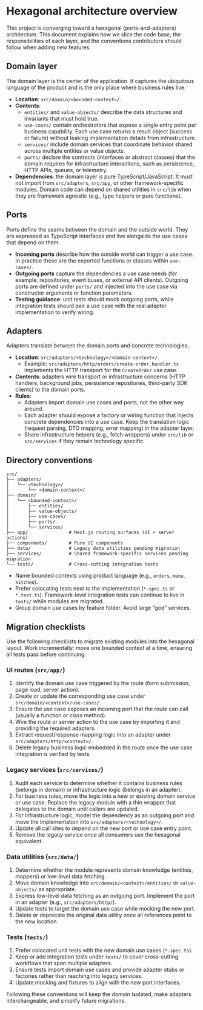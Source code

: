 # Hexagonal architecture overview

This project is converging toward a hexagonal (ports-and-adapters) architecture. This document explains how we slice the
code base, the responsibilities of each layer, and the conventions contributors should follow when adding new features.

## Domain layer

The domain layer is the center of the application. It captures the ubiquitous language of the product and is the only
place where business rules live.

- **Location**: `src/domain/<bounded-context>/`.
- **Contents**:
  - `entities/` and `value-objects/` describe the data structures and invariants that must hold true.
  - `use-cases/` contain orchestrators that expose a single entry point per business capability. Each use case returns a
    result object (success or failure) without leaking implementation details from infrastructure.
  - `services/` include domain services that coordinate behavior shared across multiple entities or value objects.
  - `ports/` declare the contracts (interfaces or abstract classes) that the domain requires for infrastructure
    interactions, such as persistence, HTTP APIs, queues, or telemetry.
- **Dependencies**: the domain layer is pure TypeScript/JavaScript. It must not import from `src/adapters`, `src/app`, or
  other framework-specific modules. Domain code can depend on shared utilities in `src/lib` when they are framework
  agnostic (e.g., type helpers or pure functions).

## Ports

Ports define the seams between the domain and the outside world. They are expressed as TypeScript interfaces and live
alongside the use cases that depend on them.

- **Incoming ports** describe how the outside world can trigger a use case. In practice these are the exported functions
  or classes within `use-cases/`.
- **Outgoing ports** capture the dependencies a use case needs (for example, repositories, event buses, or external API
  clients). Outgoing ports are defined under `ports/` and injected into the use case via constructor arguments or
  function parameters.
- **Testing guidance**: unit tests should mock outgoing ports, while integration tests should pair a use case with the
  real adapter implementation to verify wiring.

## Adapters

Adapters translate between the domain ports and concrete technologies.

- **Location**: `src/adapters/<technology>/<domain-context>/`.
  - Example: `src/adapters/http/orders/create-order.handler.ts` implements the HTTP transport for the `CreateOrder`
    use case.
- **Contents**: adapters wire transport or infrastructure concerns (HTTP handlers, background jobs, persistence
  repositories, third-party SDK clients) to the domain ports.
- **Rules**:
  - Adapters import domain use cases and ports, not the other way around.
  - Each adapter should expose a factory or wiring function that injects concrete dependencies into a use case. Keep the
    translation logic (request parsing, DTO mapping, error mapping) in the adapter layer.
  - Share infrastructure helpers (e.g., fetch wrappers) under `src/lib` or `src/services` if they remain technology
    specific.

## Directory conventions

```
src/
├── adapters/
│   └── <technology>/
│       └── <domain-context>/
├── domain/
│   └── <bounded-context>/
│       ├── entities/
│       ├── value-objects/
│       ├── use-cases/
│       ├── ports/
│       └── services/
├── app/               # Next.js routing surfaces (UI + server actions)
├── components/        # Pure UI components
├── data/              # Legacy data utilities pending migration
├── services/          # Shared framework-specific services pending migration
└── tests/             # Cross-cutting integration tests
```

- Name bounded contexts using product language (e.g., `orders`, `menu`, `kitchen`).
- Prefer colocating tests next to the implementation (`*.spec.ts` or `*.test.ts`). Framework-level integration tests can
  continue to live in `tests/` while modules are migrated.
- Group domain use cases by feature folder. Avoid large “god” services.

## Migration checklists

Use the following checklists to migrate existing modules into the hexagonal layout. Work incrementally: move one bounded
context at a time, ensuring all tests pass before continuing.

### UI routes (`src/app/`)

1. Identify the domain use case triggered by the route (form submission, page load, server action).
2. Create or update the corresponding use case under `src/domain/<context>/use-cases/`.
3. Ensure the use case exposes an incoming port that the route can call (usually a function or class method).
4. Wire the route or server action to the use case by importing it and providing the required adapters.
5. Extract request/response mapping logic into an adapter under `src/adapters/http/<context>/`.
6. Delete legacy business logic embedded in the route once the use case integration is verified by tests.

### Legacy services (`src/services/`)

1. Audit each service to determine whether it contains business rules (belongs in domain) or infrastructure logic (belongs
   in an adapter).
2. For business rules, move the logic into a new or existing domain service or use case. Replace the legacy module with a
   thin wrapper that delegates to the domain until callers are updated.
3. For infrastructure logic, model the dependency as an outgoing port and move the implementation into
   `src/adapters/<technology>/`.
4. Update all call sites to depend on the new port or use case entry point.
5. Remove the legacy service once all consumers use the hexagonal equivalent.

### Data utilities (`src/data/`)

1. Determine whether the module represents domain knowledge (entities, mappers) or low-level data fetching.
2. Move domain knowledge into `src/domain/<context>/entities/` or `value-objects/` as appropriate.
3. Express low-level data fetching as an outgoing port. Implement the port in an adapter (e.g., `src/adapters/http/`).
4. Update tests to target the domain use case while mocking the new port.
5. Delete or deprecate the original data utility once all references point to the new location.

### Tests (`tests/`)

1. Prefer colocated unit tests with the new domain use cases (`*.spec.ts`).
2. Keep or add integration tests under `tests/` to cover cross-cutting workflows that span multiple adapters.
3. Ensure tests import domain use cases and provide adapter stubs or factories rather than reaching into legacy services.
4. Update mocking and fixtures to align with the new port interfaces.

Following these conventions will keep the domain isolated, make adapters interchangeable, and simplify future migrations.
